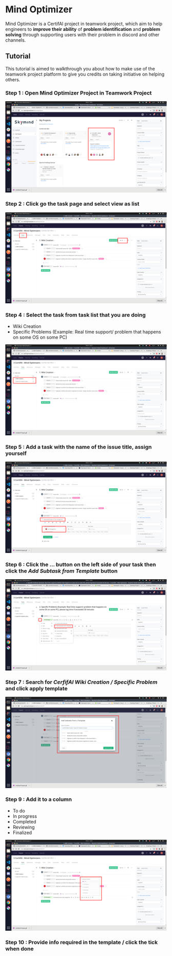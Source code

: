 # Mind Optimizer
Mind Optimizer is a CertifAI project in teamwork project, which aim to help engineers to **improve their ability** of **problem identification** and **problem solving** through supporting users with their problem in discord and other channels.

## Tutorial
This tutorial is aimed to walkthrough you about how to make use of the teamwork project platform to give you credits on taking initiative on helping others.

### Step 1 : Open Mind Optimizer Project in Teamwork Project
![](metadata/17.png)

### Step 2 : Click go the task page and select view as list
![](metadata/19.png)

### Step 4 : Select the task from task list that you are doing

- Wiki Creation
- Specific Problems (Example: Real time support/ problem that happens on some OS on some PC)
  
![](metadata/18.png)

### Step 5 : Add a task with the name of the issue title, assign yourself 
![](metadata/20.png)

### Step 6 : Click the ... button on the left side of your task then click the *Add Subtask from Template* button
![](metadata/21.png)

### Step 7 : Search for *CerfifAI Wiki Creation / Specific Problem* and click apply template
![](metadata/22.png)

### Step 9 : Add it to a column 

- To do
- In progress
- Completed
- Reviewing
- Finalized
  
![](metadata/23.png)
### Step 10 : Provide info required in the template / click the tick when done